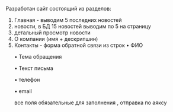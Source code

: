 Разработан сайт  состоящий из разделов:
1) Главная - выводим 5 последних новостей
2) новости, в БД 15 новостей выводим по 5 на страницу
3) детальный просмотр новости 
4) О компании (имя + дескрипшин)
5) Контакты - форма обратной связи из строк
•	ФИО <p>
•	Тема обращения <p>
•	Текст письма <p>
•	телефон <p>
•	email <p>
все поля обязательные для заполнения , отправка по аяксу
